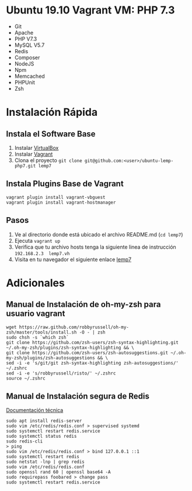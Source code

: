 # Ubuntu 19.10 Vagrant VM: PHP 7.3
* Git
* Apache
* PHP V7.3
* MySQL V5.7
* Redis
* Composer
* NodeJS
* Npm
* Memcached
* PHPUnit
* Zsh

# Instalación Rápida
## Instala el Software Base
1. Instalar [VirtualBox](https://www.virtualbox.org/wiki/Downloads)
2. Instalar [Vagrant](https://www.vagrantup.com)
3. Clona el proyecto `git clone git@github.com:<user>/ubuntu-lemp-php7.git lemp7`

## Instala Plugins Base de Vagrant
```
vagrant plugin install vagrant-vbguest
vagrant plugin install vagrant-hostmanager
```

## Pasos
1. Ve al directorio donde está ubicado el archivo README.md (`cd lemp7`)
2. Ejecuta `vagrant up`
3. Verifica que tu archivo hosts tenga la siguiente linea de instrucción `192.168.2.3  lemp7.vh`
4. Visita en tu navegador el siguiente enlace [lemp7](http://lemp7.vh)

# Adicionales

## Manual de Instalación de oh-my-zsh para usuario vagrant
```
wget https://raw.github.com/robbyrussell/oh-my-zsh/master/tools/install.sh -O - | zsh
sudo chsh -s `which zsh`
git clone https://github.com/zsh-users/zsh-syntax-highlighting.git ~/.oh-my-zsh/plugins/zsh-syntax-highlighting && \
git clone https://github.com/zsh-users/zsh-autosuggestions.git ~/.oh-my-zsh/plugins/zsh-autosuggestions && \
sed -i -e 's/git/git zsh-syntax-highlighting zsh-autosuggestions/' ~/.zshrc
sed -i -e 's/robbyrussell/risto/' ~/.zshrc
source ~/.zshrc
```

## Manual de Instalación segura de Redis
[Documentación técnica](https://www.digitalocean.com/community/tutorials/how-to-install-and-secure-redis-on-ubuntu-18-04)
 ```
sudo apt install redis-server
sudo vim /etc/redis/redis.conf > supervised systemd
sudo systemctl restart redis.service
sudo systemctl status redis
sudo redis-cli
> ping
sudo vim /etc/redis/redis.conf > bind 127.0.0.1 ::1
sudo systemctl restart redis
sudo netstat -lnp | grep redis
sudo vim /etc/redis/redis.conf
sudo openssl rand 60 | openssl base64 -A
sudo requirepass foobared > change pass
sudo systemctl restart redis.service
```
